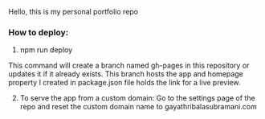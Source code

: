 Hello, this is my personal portfolio repo

### How to deploy:

1. npm run deploy

This command will create a branch named gh-pages in this repository or updates it if it already exists. This branch hosts the app and homepage property I created in package.json file holds the link for a live preview.

2. To serve the app from a custom domain: Go to the settings page of the repo and reset the custom domain name to gayathribalasubramani.com